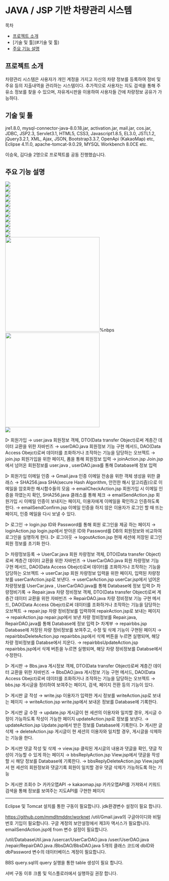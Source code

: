 JAVA / JSP 기반 차량관리 시스템
=======
목차
- [프로젝트 소개](#프로젝트-소개)
- [기술 및 툴](#기술 및 툴)
- [주요 기능 설명](#주요-기능-설명)


프로젝트 소개
--------
차량관리 시스템은 사용자가 개인 계정을 가지고 자신의 차량 정보를 등록하여 정비 및 주유 등의 지출내역을 관리하는 시스템이다.
추가적으로 사용자는 지도 검색을 통해 주유소 정보를 찾을 수 있으며, 자유게시판을 이용하여 사용자들 간에 차량정보 공유가 가능하다.

기술 및 툴
--------
jre1.8.0, mysql-connector-java-8.0.18.jar, activation.jar, mail.jar, cos.jar, JDBC, JSP2.3, Servlet3.1, HTML5, CSS3, Javascript1.8.5, EL3.0, JSTL1.2, jQuery3.2.1, XML, Ajax, JSON, Bootstrap3.3.7, OpenApi (KakaoMap) etc, Eclipse 4.11.0, apache-tomcat-9.0.29, MYSQL Workbench 8.0CE etc.

이승욱, 김다솔 2명으로 프로젝트를 공동 진행했습니다.

주요 기능 설명
------
<img src="https://github.com/mmdltmddnr/worknet/blob/master/images/join.PNG">
<br>
<img src="https://github.com/mmdltmddnr/worknet/blob/master/images/main(non-login).PNG">
<br>
<img src="https://github.com/mmdltmddnr/worknet/blob/master/images/usercar.PNG">
<br>
<img src="https://github.com/mmdltmddnr/worknet/blob/master/images/main(login).PNG">
<br>
<img src="https://github.com/mmdltmddnr/worknet/blob/master/images/repair.PNG">
<br>
<img src="https://github.com/mmdltmddnr/worknet/blob/master/images/repairbbs.PNG">
<br>
<img src="https://github.com/mmdltmddnr/worknet/blob/master/images/bbs.PNG">
<br>
<img src="https://github.com/mmdltmddnr/worknet/blob/master/images/bbs%20write.PNG">
<br>
<img src="https://github.com/mmdltmddnr/worknet/blob/master/images/bbs%20view%2Ccount%2Creply.PNG">
<br>
<img src="https://github.com/mmdltmddnr/worknet/blob/master/images/bbs%20modify.PNG">
<br>
<img src="https://github.com/mmdltmddnr/worknet/blob/master/images/kakaoMapAPI.PNG">
<br>
<img src="https://github.com/mmdltmddnr/worknet/blob/master/images/user%2Cbbs%20table.PNG" width="300px">%nbps
<img src="https://github.com/mmdltmddnr/worknet/blob/master/images/bbsreply%2Crepair%20table.PNG" width="300px">
<br>
<img src="https://github.com/mmdltmddnr/worknet/blob/master/images/directory.PNG">
<br>
<img src=""><br>


▷ 회원가입
→ user.java
회원정보 객체, DTO(Data transfer Object)로써 계층간 데이터 교환을 위한 자바빈즈
→ userDAO.java
회원정보 기능 구현 메서드, DAO(Data Access Obejct)로써 데이터를 조화하거나 조작하는 기능을 담당하는 오브젝트
→ join.jsp
회원가입을 위한 페이지, 폼을 통해 회원정보 입력
→ joinAction.jsp
Join.jsp에서 넘어온 회원정보를 user.java , userDAO.java를 통해 Database에 정보 입력

▷ 회원가입 이메일 인증
→ Gmail.java
인증 이메일 전송을 위한 객체 생성을 위한 클래스
→ SHA256.java
SHA(secure Hash Algorithm, 안전한 해시 알고리즘)으로 이메일을 암호화한 해시함수들의 모음
→ emailCheckAction.jsp
회원가입 시 이메일 인증을 하였는지 확인, SHA256.java 클래스를 통해 체크
→ emailSendAction.jsp
회원가입 시 이메일 인증이 보내지는 페이지, 이용자에게 이메일을 확인하고 인증하도록 한다.
→ emailSendConfirm.jsp
이메일 인증을 하지 않은 이용자가 로그인 할 때 뜨는 페이지, 인증 메일을 다시 보낼 수 있다.

▷ 로그인
→ login.jsp
ID와 Password를 통해 회원 로그인을 제공 하는 페이지
→ loginAction.jsp
login.jsp에서 받아온 ID와 Password를 DB의 회원정보와 비교하여 로그인을 실행하게 한다.
▷ 로그아웃
→ logoutAction.jsp
현재 세션에 저장된 로그인 회원 정보를 초기화 한다.

▷ 차량정보등록
→ UserCar.java
회원 차량정보 객체, DTO(Data transfer Object)로써 계층간 데이터 교환을 위한 자바빈즈
→ UserCarDAO.java
회원 차량정보 기능 구현 메서드, DAO(Data Access Obejct)로써 데이터를 조화하거나 조작하는 기능을 담당하는 오브젝트
→ userCar.jsp
회원 차량정보 입력을 위한 페이지, 입력된 차량정보를 userCarAction.jsp로 보낸다.
→ userCarAction.jsp
userCar.jsp에서 넘어온 차량정보를 UserCar.java , UserCarDAO.java를 통해 Database에 정보 입력
▷ 차량정비기록
→ Repair.java
차량 정비정보 객체, DTO(Data transfer Object)로써 계층간 데이터 교환을 위한 자바빈즈
→ RepairDAO.java
차량 정비정보 기능 구현 메서드, DAO(Data Access Obejct)로써 데이터를 조화하거나 조작하는 기능을 담당하는 오브젝트
→ repair.jsp
차량 정비정보를 입력하여 repairAction.jsp로 보내는 페이지
→ repairAction.jsp
repair.jsp에서 보낸 차량 정비정보를 Repair.java, RepairDAO.java를 통해 Database에 정보 입력
▷ 차계부
→ repairbbs.jsp
Database에 저장된 차량 정비정보를 보여주고, 수정 및 삭제 기능이 구현된 페이지
→ repairbbsDeleteAction.jsp
repairbbs.jsp에서 삭제 버튼을 누르면 실행되며, 해당 차량 정비정보를 Databse에서 지운다.
→ repairbbsUpdateAction.jsp
repairbbs.jsp에서 삭제 버튼을 누르면 실행되며, 해당 차량 정비정보를 Databse에서 수정한다.

▷ 게시판
→ Bbs.java
게시정보 객체, DTO(Data transfer Object)로써 계층간 데이터 교환을 위한 자바빈즈
→ BbsDAO.java
게시정보 기능 구현 메서드, DAO(Data Access Obejct)로써 데이터를 조화하거나 조작하는 기능을 담당하는 오브젝트
→ bbs.jsp
게시글을 정리하여 보여주는 페이지, 검색, 페이지 전환 등의 기능이 있다.

▷ 게시판 글 작성
→ write.jsp
이용자가 입력한 게시 정보를 writeAction.jsp로 보내는 페이지 
→ writeAction.jsp
write.jsp에서 보내온 정보를 Database에 기록한다.

▷ 게시판 글 수정
→ update.jsp
게시글이 현 세션의 이용자와 일치할 경우, 게시글 수정이 가능하도록 작성이 가능한 페이지
updateAction.jsp로 정보를 보낸다.
→ updateAction.jsp
Update.jsp에서 받은 정보를 Database에 기록한다.
▷ 게시판 글 삭제
→ deleteAction.jsp
게시글이 현 세션의 이용자와 일치할 경우, 게시글을 삭제하는 기능을 한다.

▷ 게시판 댓글 작성 및 삭제
→ view.jsp
클릭된 게시글의 내용과 댓글을 확인, 댓글 작성이 가능할 수 있게 하는 페이지
→ bbsReplyAction.jsp
View.jsp에서 댓글을 작성할 시 해당 정보를 Database에 기록한다.
→ bbsReplyDeleteAction.jsp
View.jsp에서 현 세션의 회원정보와 댓글기록 회원이 일치할 경우 댓글 삭제가 가능하도록 하는 기능

▷ 게시판 조회수
▷ 카카오맵API
→ kakaomap.jsp
카카오맵API를 가져와서 키워드 검색을 통해 정보를 보여주는 지도API를 구현한 페이지

-------
Eclipse 및 Tomcat 설치를 통한 구동이 필요합니다. jdk환경변수 설정이 필요 합니다.

https://github.com/mmdltmddnr/worknet /util/Gmail.java의 구글아이디와 비밀번호 기입이 필요합니다. 
구글 계정의 보안설정에서 제3자 액서스가 필요합니다. emailSendAction.jsp에 from 변수 설정이 필요합니다.

/util/DatabaseUtil.java /usercar/UserCarDAO.java /user/UserDAO.java /repair/RepairDAO.java /BbsDAO/BbsDAO.java 
5개의 클래스 코드에 dbID와 dbPassword 변수의 데이터베이스 계정이 필요합니다.

BBS query.sql의 query 실행을 통한 table 생성이 필요 합니다.

서버 구동 이후 크롬 및 익스플로러에서 실행하길 권장 합니다.
